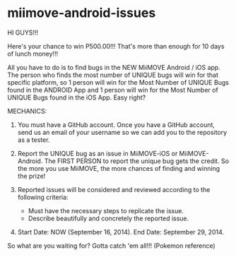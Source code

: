 miimove-android-issues
==================

HI GUYS!!!

Here's your chance to win P500.00!!! That's more than enough for 10 days of lunch money!!! 

All you have to do is to find bugs in the NEW MiiMOVE Android / iOS app. The person who finds the most number of UNIQUE bugs will win for that specific platform, so 1 person will win for the Most Number of UNIQUE Bugs found in the ANDROID App and 1 person will win for the Most Number of UNIQUE Bugs found in the iOS App. Easy right? 
 
MECHANICS:

1. You must have a GitHub account. Once you have a GitHub account, send us an email of your username so we can add you to the repository as a tester.

2. Report the UNIQUE bug as an issue in MiiMOVE-iOS or MiiMOVE-Android. The FIRST PERSON to report the unique bug gets the credit. So the more you use MiiMOVE, the more chances of finding and winning the prize!

3. Reported issues will be considered and reviewed according to the following criteria:
   - Must have the necessary steps to replicate the issue.
   - Describe beautifully and concretely the reported issue.

4. Start Date: NOW (September 16, 2014). 
    End Date: September 29, 2014.


So what are you waiting for? Gotta catch 'em all!!! (Pokemon reference)
